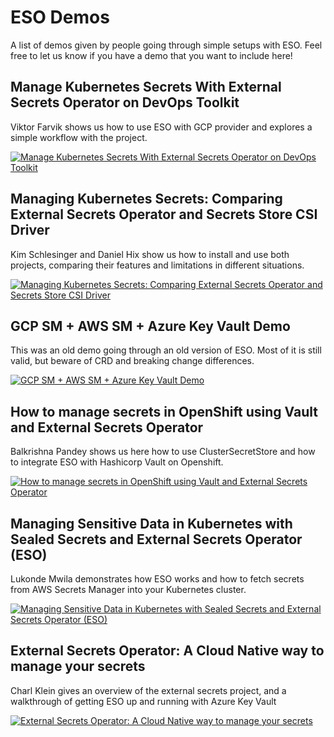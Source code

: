# ESO Demos

A list of demos given by people going through simple setups with ESO. Feel free to let us know if you have a demo that you want to include here!

## Manage Kubernetes Secrets With External Secrets Operator on DevOps Toolkit

Viktor Farvik shows us how to use ESO with GCP provider and explores a simple workflow with the project.

[![Manage Kubernetes Secrets With External Secrets Operator on DevOps Toolkit](https://img.youtube.com/vi/SyRZe5YVCVk/0.jpg)](https://www.youtube.com/watch?v=SyRZe5YVCVk)

## Managing Kubernetes Secrets: Comparing External Secrets Operator and Secrets Store CSI Driver

Kim Schlesinger and Daniel Hix show us how to install and use both projects, comparing their features and limitations in different situations.

[![Managing Kubernetes Secrets: Comparing External Secrets Operator and Secrets Store CSI Driver](https://img.youtube.com/vi/EW25WpErCmA/0.jpg)](https://www.youtube.com/watch?v=EW25WpErCmA)

## GCP SM + AWS SM + Azure Key Vault Demo

This was an old demo going through an old version of ESO. Most of it is still valid, but beware of CRD and breaking change differences.

[![GCP SM + AWS SM + Azure Key Vault Demo](https://img.youtube.com/vi/L6tn1YdMkF8/0.jpg)](https://www.youtube.com/watch?v=L6tn1YdMkF8)

## How to manage secrets in OpenShift using Vault and External Secrets Operator

Balkrishna Pandey shows us here how to use ClusterSecretStore and how to integrate ESO with Hashicorp Vault on Openshift.

[![How to manage secrets in OpenShift using Vault and External Secrets Operator](https://img.youtube.com/vi/N7njTq6TSx8/0.jpg)](https://www.youtube.com/watch?v=N7njTq6TSx8)


## Managing Sensitive Data in Kubernetes with Sealed Secrets and External Secrets Operator (ESO)

Lukonde Mwila demonstrates how ESO works and how to fetch secrets from AWS Secrets Manager into your Kubernetes cluster.

[![Managing Sensitive Data in Kubernetes with Sealed Secrets and External Secrets Operator (ESO)](https://img.youtube.com/vi/FD8zzHPbhoY/0.jpg)](https://www.youtube.com/watch?v=FD8zzHPbhoY)

## External Secrets Operator: A Cloud Native way to manage your secrets

 Charl Klein gives an overview of the external secrets project, and a walkthrough of getting ESO up and running with Azure Key Vault  

[![External Secrets Operator: A Cloud Native way to manage your secrets](https://img.youtube.com/vi/phohsHfl55A/0.jpg)](https://www.youtube.com/watch?v=phohsHfl55A)

